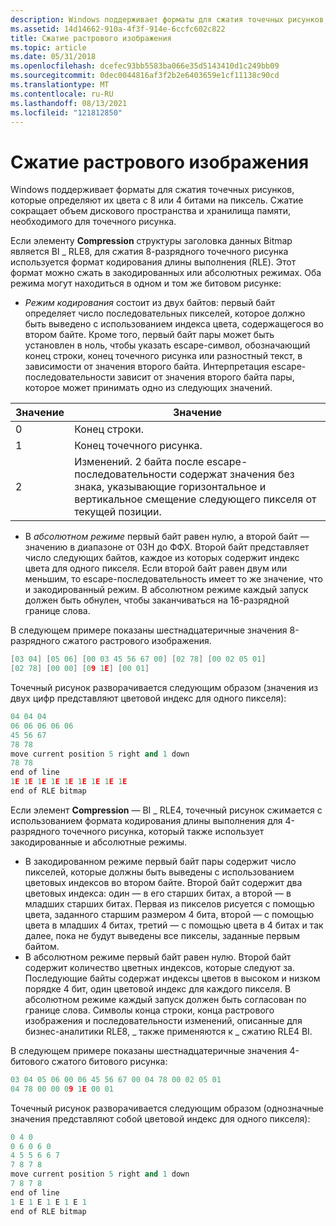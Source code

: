 ```yaml
---
description: Windows поддерживает форматы для сжатия точечных рисунков, которые определяют их цвета с 8 или 4 битами на пиксель. Сжатие сокращает объем дискового пространства и хранилища памяти, необходимого для точечного рисунка.
ms.assetid: 14d14662-910a-4f3f-914e-6ccfc602c822
title: Сжатие растрового изображения
ms.topic: article
ms.date: 05/31/2018
ms.openlocfilehash: dcefec93bb5583ba066e35d5143410d1c249bb09
ms.sourcegitcommit: 0dec0044816af3f2b2e6403659e1cf11138c90cd
ms.translationtype: MT
ms.contentlocale: ru-RU
ms.lasthandoff: 08/13/2021
ms.locfileid: "121812850"
---
```

# <a name="bitmap-compression"></a>Сжатие растрового изображения

Windows поддерживает форматы для сжатия точечных рисунков, которые определяют их цвета с 8 или 4 битами на пиксель. Сжатие сокращает объем дискового пространства и хранилища памяти, необходимого для точечного рисунка.

Если элементу **Compression** структуры заголовка данных Bitmap является BI \_ RLE8, для сжатия 8-разрядного точечного рисунка используется формат кодирования длины выполнения (RLE). Этот формат можно сжать в закодированных или абсолютных режимах. Оба режима могут находиться в одном и том же битовом рисунке:

-   *Режим кодирования* состоит из двух байтов: первый байт определяет число последовательных пикселей, которое должно быть выведено с использованием индекса цвета, содержащегося во втором байте. Кроме того, первый байт пары может быть установлен в ноль, чтобы указать escape-символ, обозначающий конец строки, конец точечного рисунка или разностный текст, в зависимости от значения второго байта. Интерпретация escape-последовательности зависит от значения второго байта пары, которое может принимать одно из следующих значений.



| Значение | Значение                                                                                                                                                     |
|-------|-------------------------------------------------------------------------------------------------------------------------------------------------------------|
| 0     | Конец строки.                                                                                                                                                |
| 1     | Конец точечного рисунка.                                                                                                                                              |
| 2     | Изменений. 2 байта после escape-последовательности содержат значения без знака, указывающие горизонтальное и вертикальное смещение следующего пикселя от текущей позиции. |



 

-   В *абсолютном режиме* первый байт равен нулю, а второй байт — значению в диапазоне от 03H до ФФХ. Второй байт представляет число следующих байтов, каждое из которых содержит индекс цвета для одного пикселя. Если второй байт равен двум или меньшим, то escape-последовательность имеет то же значение, что и закодированный режим. В абсолютном режиме каждый запуск должен быть обнулен, чтобы заканчиваться на 16-разрядной границе слова.

В следующем примере показаны шестнадцатеричные значения 8-разрядного сжатого растрового изображения.


```C++
[03 04] [05 06] [00 03 45 56 67 00] [02 78] [00 02 05 01] 
[02 78] [00 00] [09 1E] [00 01] 
```



Точечный рисунок разворачивается следующим образом (значения из двух цифр представляют цветовой индекс для одного пикселя):


```C++
04 04 04 
06 06 06 06 06 
45 56 67 
78 78 
move current position 5 right and 1 down 
78 78 
end of line 
1E 1E 1E 1E 1E 1E 1E 1E 1E 
end of RLE bitmap 
```



Если элемент **Compression** — BI \_ RLE4, точечный рисунок сжимается с использованием формата кодирования длины выполнения для 4-разрядного точечного рисунка, который также использует закодированные и абсолютные режимы.

-   В закодированном режиме первый байт пары содержит число пикселей, которые должны быть выведены с использованием цветовых индексов во втором байте. Второй байт содержит два цветовых индекса: один — в его старших битах, а второй — в младших старших битах. Первая из пикселов рисуется с помощью цвета, заданного старшим размером 4 бита, второй — с помощью цвета в младших 4 битах, третий — с помощью цвета в 4 битах и так далее, пока не будут выведены все пикселы, заданные первым байтом.
-   В абсолютном режиме первый байт равен нулю. Второй байт содержит количество цветных индексов, которые следуют за. Последующие байты содержат индексы цветов в высоком и низком порядке 4 бит, один цветовой индекс для каждого пикселя. В абсолютном режиме каждый запуск должен быть согласован по границе слова. Символы конца строки, конца растрового изображения и последовательности изменений, описанные для бизнес-аналитики RLE8, \_ также применяются к \_ сжатию RLE4 BI.

В следующем примере показаны шестнадцатеричные значения 4-битового сжатого битового рисунка:


```C++
03 04 05 06 00 06 45 56 67 00 04 78 00 02 05 01 
04 78 00 00 09 1E 00 01 
```



Точечный рисунок разворачивается следующим образом (однозначные значения представляют собой цветовой индекс для одного пикселя):


```C++
0 4 0 
0 6 0 6 0 
4 5 5 6 6 7 
7 8 7 8 
move current position 5 right and 1 down 
7 8 7 8 
end of line 
1 E 1 E 1 E 1 E 1 
end of RLE bitmap 
```



 

 



